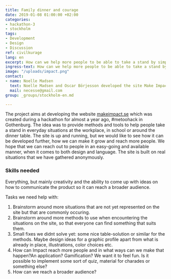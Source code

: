 ```yaml
---
title: Family dinner and courage
date: 2019-01-08 01:00:00 +02:00
categories:
- hackathon-3
- stockholm
tags:
- Development
- Design
- Discussion
ref: civilkurage
lang: en
excerpt: How can we help more people to be able to take a stand by simple means?
ingress-text: How can we help more people to be able to take a stand by simple means?
image: "/uploads/impact.png"
contact:
- name: Noelle Madsen
  text: Noelle Madsen and Oscar Börjesson developed the site Make Impact together during 2018. Oscar studies at Chalmers and Noelle works as a communicator for Chalmers student union, and the site is a side project. Noelle got the idea for the project during the metoo-fall of 2017 and the discussion on taking a stand against unacceptable behavious was brought up over and over again, seldom providing any ideas on how to create change. During metoohack in Gothenburg a small team created the base of what is now the site makeimpact.se. The site is driven voluntarily without external sponsors or similar.
  mail: necesse@gmail.com
group: _groups/stockholm-en.md 

---
```

The project aims at developing the website <a href="https://www.makeimpact.se">makeimpact.se</a> which was created during a hackathon for almost a year ago, #metoohack in Gothenburg. The idea was to provide methods and tools to help people take a stand in everyday situations at the workplace, in school or around the dinner table. The site is up and running, but we would like to see how it can be developed further, how we can make it grow and reach more people. We hope that we can reach out to people in an easy-going and available manner, when it comes to both design and language. The site is built on real situations that we have gathered anonymously.

### Skills needed
Everything, but mainly creativity and the ability to come up with ideas on how to communicate the product so it can reach a broader audience.

Tasks we need help with:
1. Brainstorm around more situations that are not yet represented on the site but that are commonly occuring.
2. Brainstorm around more methods to use when encountering the situations on the site, so that everyone can find something that suits them.
3. Small fixes we didnt solve yet: some nice table-solution or similar for the methods. Maybe design ideas for a graphic profile apart from what is already in place, illustrations, color choices etc.
4. How can Impact reach more people and in what ways can we make that happen?An application? Gamification? We want it to feel fun. Is it possible to implement some sort of quiz, material for charades or something else?
5. How can we reach a broader audience?
